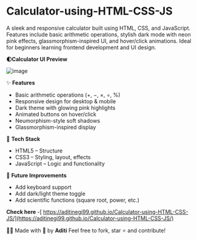 # Calculator-using-HTML-CSS-JS

A sleek and responsive calculator built using HTML, CSS, and JavaScript. Features include basic arithmetic operations, stylish dark mode with neon pink effects, glassmorphism-inspired UI, and hover/click animations. Ideal for beginners learning frontend development and UI design.


**🌓Calculator UI Preview**

![image](https://github.com/user-attachments/assets/ed12a5a0-fb98-4354-986a-df83b25aa166)






✨ **Features**
- Basic arithmetic operations (+, −, ×, ÷, %)
- Responsive design for desktop & mobile
- Dark theme with glowing pink highlights
- Animated buttons on hover/click
- Neumorphism-style soft shadows
- Glassmorphism-inspired display



🔧 **Tech Stack**
- HTML5 – Structure
- CSS3 – Styling, layout, effects
- JavaScript – Logic and functionality



📌 **Future Improvements**
- Add keyboard support
- Add dark/light theme toggle
- Add scientific functions (square root, power, etc.)


**Check here** -[ https://aditinegi99.github.io/Calculator-using-HTML-CSS-JS/](https://aditinegi99.github.io/Calculator-using-HTML-CSS-JS/)

🙋‍♀️ Made with 💖 by **Aditi** 
Feel free to fork, star ⭐ and contribute!
